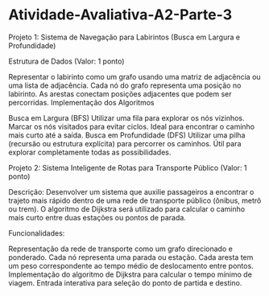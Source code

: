 # Atividade-Avaliativa-A2-Parte-3

Projeto 1: Sistema de Navegação para Labirintos (Busca em Largura e Profundidade)

Estrutura de Dados (Valor: 1 ponto)

Representar o labirinto como um grafo usando uma matriz de adjacência ou uma lista de adjacência.
Cada nó do grafo representa uma posição no labirinto.
As arestas conectam posições adjacentes que podem ser percorridas.
Implementação dos Algoritmos

Busca em Largura (BFS)
Utilizar uma fila para explorar os nós vizinhos.
Marcar os nós visitados para evitar ciclos.
Ideal para encontrar o caminho mais curto até a saída.
Busca em Profundidade (DFS)
Utilizar uma pilha (recursão ou estrutura explícita) para percorrer os caminhos.
Útil para explorar completamente todas as possibilidades.
 

Projeto 2: Sistema Inteligente de Rotas para Transporte Público (Valor: 1 ponto)

Descrição: Desenvolver um sistema que auxilie passageiros a encontrar o trajeto mais rápido dentro de uma rede de transporte público (ônibus, metrô ou trem). O algoritmo de Dijkstra será utilizado para calcular o caminho mais curto entre duas estações ou pontos de parada.

Funcionalidades:

Representação da rede de transporte como um grafo direcionado e ponderado.
Cada nó representa uma parada ou estação.
Cada aresta tem um peso correspondente ao tempo médio de deslocamento entre pontos.
Implementação do algoritmo de Dijkstra para calcular o tempo mínimo de viagem.
Entrada interativa para seleção do ponto de partida e destino.
